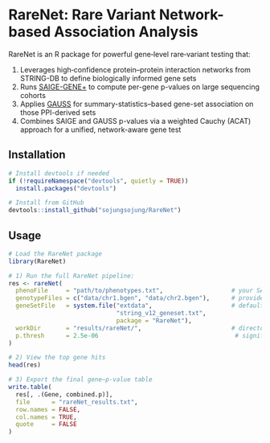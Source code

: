 # RareNet: **Rare** Variant **Net**work-based **A**ssociation **A**nalysis  

RareNet is an R package for powerful gene‐level rare‐variant testing that:  
1. Leverages high‐confidence protein–protein interaction networks from STRING-DB to define biologically informed gene sets 
2. Runs [SAIGE-GENE+](https://github.com/weizhouUMICH/SAIGE) to compute per-gene p-values on large sequencing cohorts
3. Applies [GAUSS](https://github.com/diptavo/GAUSS) for summary-statistics–based gene-set association on those PPI-derived sets 
4. Combines SAIGE and GAUSS p-values via a weighted Cauchy (ACAT) approach for a unified, network-aware gene test  



## Installation

```r
# Install devtools if needed
if (!requireNamespace("devtools", quietly = TRUE))
  install.packages("devtools")

# Install from GitHub
devtools::install_github("sojungsojung/RareNet")
```

## Usage

```r
# Load the RareNet package
library(RareNet)

# 1) Run the full RareNet pipeline:
res <- rareNet(
  phenoFile     = "path/to/phenotypes.txt",                   # your SAIGE phenotype file
  genotypeFiles = c("data/chr1.bgen", "data/chr2.bgen"),      # provide your genotype files
  geneSetFile   = system.file("extdata",                      # default STRING v12 gene set
                              "string_v12_geneset.txt",
                              package = "RareNet"),
  workDir       = "results/rareNet/",                         # directory for intermediate outputs
  p.thresh      = 2.5e-06                                      # significance threshold
)

# 2) View the top gene hits
head(res)

# 3) Export the final gene–p-value table
write.table(
  res[, .(Gene, combined.p)],
  file      = "rareNet_results.txt",
  row.names = FALSE,
  col.names = TRUE,
  quote     = FALSE
)
```
